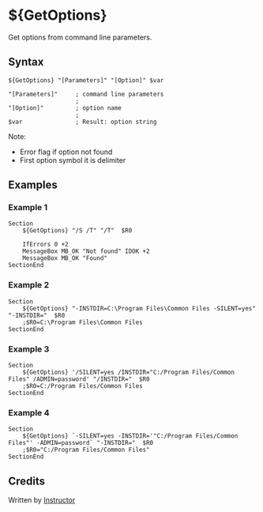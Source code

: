 # ${GetOptions}

Get options from command line parameters.

## Syntax

    ${GetOptions} "[Parameters]" "[Option]" $var

    "[Parameters]"     ; command line parameters
                       ;
    "[Option]"         ; option name
                       ;
    $var               ; Result: option string

Note:

- Error flag if option not found
- First option symbol it is delimiter

## Examples

### Example 1

    Section
        ${GetOptions} "/S /T" "/T"  $R0

        IfErrors 0 +2
        MessageBox MB_OK "Not found" IDOK +2
        MessageBox MB_OK "Found"
    SectionEnd

### Example 2

    Section
        ${GetOptions} "-INSTDIR=C:\Program Files\Common Files -SILENT=yes" "-INSTDIR="  $R0
        ;$R0=C:\Program Files\Common Files
    SectionEnd

### Example 3

    Section
        ${GetOptions} '/SILENT=yes /INSTDIR="C:/Program Files/Common Files" /ADMIN=password' "/INSTDIR="  $R0
        ;$R0=C:/Program Files/Common Files
    SectionEnd

### Example 4

    Section
        ${GetOptions} `-SILENT=yes -INSTDIR='"C:/Program Files/Common Files"' -ADMIN=password` "-INSTDIR="  $R0
        ;$R0="C:/Program Files/Common Files"
    SectionEnd

## Credits

Written by [Instructor][1]

[1]: http://nsis.sourceforge.net/User:Instructor
